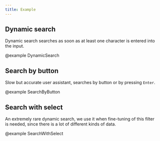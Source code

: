 ```yaml
---
title: Example
---
```


## Dynamic search

Dynamic search searches as soon as at least one character is entered into the input.

@example DynamicSearch

## Search by button

Slow but accurate user assistant, searches by button or by pressing `Enter`.

@example SearchByButton

## Search with select

An extremely rare dynamic search, we use it when fine-tuning of this filter is needed, since there is a lot of different kinds of data.

@example SearchWithSelect
